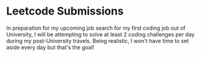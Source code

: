 # Leetcode Submissions
In preparation for my upcoming job search for my first coding job out of University, I will be attempting to solve at least 2 coding challenges per day during my post-University travels. Being realistic, I won't have time to set aside every day but that's the goal!
